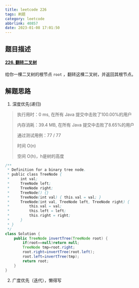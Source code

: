 ```yaml
---
title: leetcode 226
tags: 刷题
category: leetcode
abbrlink: 40857
date: 2023-01-08 17:01:50
---
```


## 题目描述

#### [226. 翻转二叉树](https://leetcode.cn/problems/invert-binary-tree/)



给你一棵二叉树的根节点 `root` ，翻转这棵二叉树，并返回其根节点。



## 解题思路

1. 深度优先(递归)

> 执行用时：0 ms, 在所有 Java 提交中击败了100.00%的用户
>
> 内存消耗：39.4 MB, 在所有 Java 提交中击败了8.65%的用户
>
> 通过测试用例：77 / 77
>
> 时间 O(n)
>
> 空间 O(h)，h是树的高度

```java
/**
 * Definition for a binary tree node.
 * public class TreeNode {
 *     int val;
 *     TreeNode left;
 *     TreeNode right;
 *     TreeNode() {}
 *     TreeNode(int val) { this.val = val; }
 *     TreeNode(int val, TreeNode left, TreeNode right) {
 *         this.val = val;
 *         this.left = left;
 *         this.right = right;
 *     }
 * }
 */
class Solution {
    public TreeNode invertTree(TreeNode root) {
        if(root==null)return null;
        TreeNode tmp=root.right;
        root.right=invertTree(root.left);
        root.left=invertTree(tmp);
        return root;
    }
}
```

2. 广度优先（迭代），懒得写